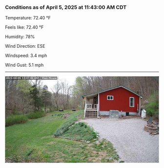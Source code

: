 ### Conditions as of April 5, 2025 at 11:43:00 AM CDT 

Temperature: 72.40 &deg;F

Feels like: 72.40 &deg;F

Humidity: 78%

Wind Direction: ESE

Windspeed: 3.4 mph

Wind Gust: 5.1 mph

---

<img src="./images/latest.jpeg"/>

